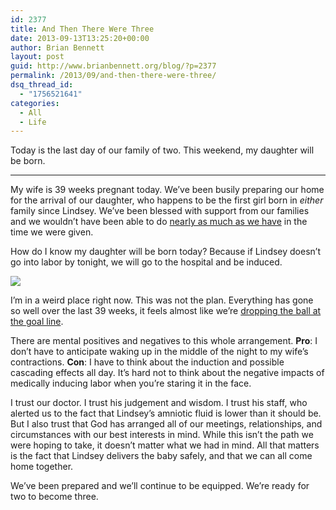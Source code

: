 ```yaml
---
id: 2377
title: And Then There Were Three
date: 2013-09-13T13:25:20+00:00
author: Brian Bennett
layout: post
guid: http://www.brianbennett.org/blog/?p=2377
permalink: /2013/09/and-then-there-were-three/
dsq_thread_id:
  - "1756521641"
categories:
  - All
  - Life
---
```

Today is the last day of our family of two. This weekend, my daughter will be born.

* * *

My wife is 39 weeks pregnant today. We&#8217;ve been busily preparing our home for the arrival of our daughter, who happens to be the first girl born in _either_ family since Lindsey. We&#8217;ve been blessed with support from our families and we wouldn&#8217;t have been able to do [nearly as much as we have](http://blog.ohheybrian.com/in-absentia) in the time we were given.

How do I know my daughter will be born today? Because if Lindsey doesn&#8217;t go into labor by tonight, we will go to the hospital and be induced.

![](http://farm8.staticflickr.com/7429/9736840030_d78bec01a7_o.jpg)

I&#8217;m in a weird place right now. This was not the plan. Everything has gone so well over the last 39 weeks, it feels almost like we&#8217;re [dropping the ball at the goal line](http://www.nfl.com/videos/nfl-cant-miss-plays/0ap2000000239022/Drop-six).

There are mental positives and negatives to this whole arrangement. **Pro**: I don&#8217;t have to anticipate waking up in the middle of the night to my wife&#8217;s contractions. **Con**: I have to think about the induction and possible cascading effects all day. It&#8217;s hard not to think about the negative impacts of medically inducing labor when you&#8217;re staring it in the face.

I trust our doctor. I trust his judgement and wisdom. I trust his staff, who alerted us to the fact that Lindsey&#8217;s amniotic fluid is lower than it should be. But I also trust that God has arranged all of our meetings, relationships, and circumstances with our best interests in mind. While this isn&#8217;t the path we were hoping to take, it doesn&#8217;t matter what we had in mind. All that matters is the fact that Lindsey delivers the baby safely, and that we can all come home together.

We&#8217;ve been prepared and we&#8217;ll continue to be equipped. We&#8217;re ready for two to become three.